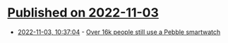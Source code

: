 # [Published on 2022-11-03](index.md)

* [2022-11-03, 10:37:04](https://news.ycombinator.com/item?id=33449159) - [Over 16k people still use a Pebble smartwatch](https://rebble.io/2022/11/02/rebble-hackathon.html)
